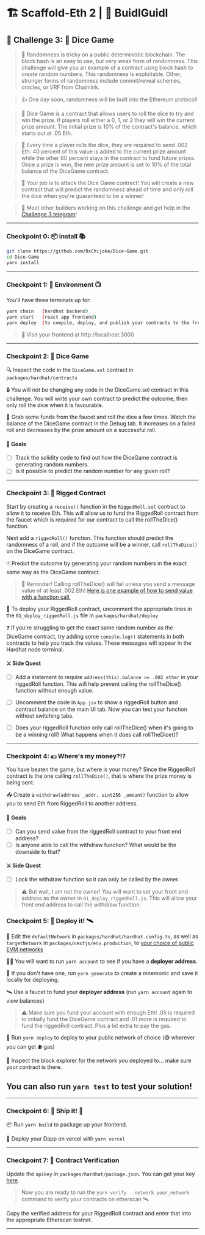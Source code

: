 # 🏗 Scaffold-Eth 2 | 🏰 BuidlGuidl

## 🚩 Challenge 3: 🎲 Dice Game 

> 🎰 Randomness is tricky on a public deterministic blockchain. The block hash is an easy to use, but very weak form of randomness. This challenge will give you an example of a contract using block hash to create random numbers.  This randomness is exploitable.  Other, stronger forms of randomness include commit/reveal schemes, oracles, or VRF from Chainlink.

> 👍 One day soon, randomness will be built into the Ethereum protocol!

> 💬 Dice Game is a contract that allows users to roll the dice to try and win the prize.  If players roll either a 0, 1, or 2 they will win the current prize amount.  The initial prize is 10% of the contract's balance, which starts out at .05 Eth.  
 
> 🧤 Every time a player rolls the dice, they are required to send .002 Eth.  40 percent of this value is added to the current prize amount while the other 60 percent stays in the contract to fund future prizes.  Once a prize is won, the new prize amount is set to 10% of the total balance of the DiceGame contract. 
 
> 🧨 Your job is to attack the Dice Game contract!  You will create a new contract that will predict the randomness ahead of time and only roll the dice when you're guaranteed to be a winner!

> 💬 Meet other builders working on this challenge and get help in the [Challenge 3 telegram](https://t.me/+3StA0aBSArFjNjUx)!
 
---

### Checkpoint 0: 📦 install 📚

```bash
git clone https://github.com/0xChijoke/Dice-Game.git
cd Dice-Game
yarn install
```
---

### Checkpoint 1: 🔭 Environment 📺

You'll have three terminals up for:

```bash
yarn chain   (hardhat backend)
yarn start   (react app frontend)
yarn deploy  (to compile, deploy, and publish your contracts to the frontend)
```

> 👀 Visit your frontend at http://localhost:3000


---

### Checkpoint 2: 🎲 Dice Game

 🔍 Inspect the code in the `DiceGame.sol` contract in `packages/hardhat/contracts`

 🔒  You will not be changing any code in the DiceGame.sol contract in this challenge.  You will write your own contract to predict the outcome, then only roll the dice when it is favourable.

 💸 Grab some funds from the faucet and roll the dice a few times.  Watch the balance of the DiceGame contract in the Debug tab.  It increases on a failed roll and decreases by the prize amount on a successful roll. 
<!-- 
![image]() -->


#### 🥅 Goals

- [ ] Track the solidity code to find out how the DiceGame contract is generating random numbers.
- [ ] Is it possible to predict the random number for any given roll?

---

### Checkpoint 3: 🔑 Rigged Contract

Start by creating a `receive()` function in the `RiggedRoll.sol` contract to allow it to receive Eth.  This will allow us to fund the RiggedRoll contract from the faucet which is required for our contract to call the rollTheDice() function.

Next add a `riggedRoll()` function. This function should predict the randomness of a roll, and if the outcome will be a winner, call `rollTheDice()` on the DiceGame contract.

 🃏 Predict the outcome by generating your random numbers in the exact same way as the DiceGame contract.

> 📣 Reminder!  Calling rollTheDice() will fail unless you send a message value of at least .002 Eth! [Here is one example of how to send value with a function call.](https://ethereum.stackexchange.com/questions/6665/call-contract-and-send-value-from-solidity)

🚀 To deploy your RiggedRoll contract, uncomment the appropriate lines in the `01_deploy_riggedRoll.js` file in `packages/hardhat/deploy`

❓ If you're struggling to get the exact same random number as the DiceGame contract, try adding some `console.log()` statements in both contracts to help you track the values.  These messages will appear in the Hardhat node terminal.

#### ⚔️ Side Quest

- [ ] Add a statement to require `address(this).balance >= .002 ether` in your riggedRoll function.  This will help prevent calling the rollTheDice() function without enough value.
- [ ] Uncomment the code in `App.jsx` to show a riggedRoll button and contract balance on the main UI tab.  Now you can test your function without switching tabs.
- [ ] Does your riggedRoll function only call rollTheDice() when it's going to be a winning roll?  What happens when it does call rollTheDice()?  


---

### Checkpoint 4: 💵 Where's my money?!?

You have beaten the game, but where is your money?  Since the RiggedRoll contract is the one calling `rollTheDice()`, that is where the prize money is being sent.  

📥 Create a `withdraw(address _addr, uint256 _amount)` function to allow you to send Eth from RiggedRoll to another address.

#### 🥅 Goals

- [ ] Can you send value from the riggedRoll contract to your front end address?
- [ ] Is anyone able to call the withdraw function?  What would be the downside to that?

#### ⚔️ Side Quest

- [ ] Lock the withdraw function so it can only be called by the owner.

> ⚠️ But wait, I am not the owner!  You will want to set your front end address as the owner in `01_deploy_riggedRoll.js`.  This will allow your front end address to call the withdraw function.

### Checkpoint 5: 💾 Deploy it! 🛰

📡 Edit the `defaultNetwork` in `packages/hardhat/hardhat.config.ts`, as well as `targetNetwork` in `packages/nextjs/env.production`, to [your choice of public EVM networks](https://ethereum.org/en/developers/docs/networks/)

👩‍🚀 You will want to run `yarn account` to see if you have a **deployer address**.

🔐 If you don't have one, run `yarn generate` to create a mnemonic and save it locally for deploying.

🛰 Use a faucet to fund your **deployer address** (run `yarn account` again to view balances)

> ⚠️ Make sure you fund your account with enough Eth! .05 is required to initially fund the DiceGame contract and .01 more is required to fund the riggedRoll contract.  Plus a bit extra to pay the gas.

 🚀 Run `yarn deploy` to deploy to your public network of choice (😅 wherever you can get ⛽️ gas)

🔬 Inspect the block explorer for the network you deployed to... make sure your contract is there.

## You can also run  `yarn test` to test your solution!
---
### Checkpoint 6: 🚢 Ship it! 🚁

📦 Run `yarn build` to package up your frontend.

💽 Deploy your Dapp on vercel with `yarn vercel` 

---

### Checkpoint 7: 📜 Contract Verification

Update the `apikey` in `packages/hardhat/package.json`. You can get your key [here](https://etherscan.io/myapikey).

> Now you are ready to run the `yarn verify --network your_network` command to verify your contracts on etherscan 🛰

Copy the verified address for your RiggedRoll contract and enter that into the appropriate Etherscan testnet.

---




